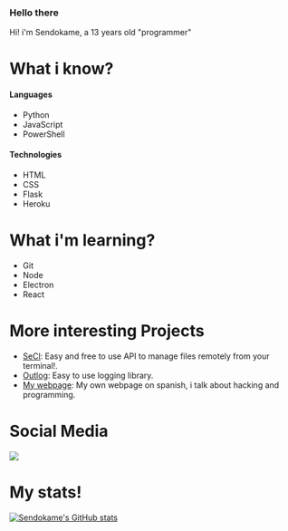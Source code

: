 ### Hello there

Hi! i'm Sendokame, a 13 years old "programmer"<br>

# What i know?
#### Languages
- Python
- JavaScript
- PowerShell

#### Technologies
- HTML
- CSS
- Flask
- Heroku

# What i'm learning?
- Git
- Node
- Electron
- React

# More interesting Projects
- <a href="https://github.com/zsendokame/SeCl">SeCl</a>: Easy and free to use API to manage files remotely from your terminal!.
- <a href="https://github.com/zsendokame/Outlog">Outlog</a>: Easy to use logging library.
- <a href="https://sendokame.netlify.app">My webpage</a>: My own webpage on spanish, i talk about hacking and programming.

# Social Media
<a href="https://discord.gg/aBsCR6pyZj"><img src="https://img.shields.io/badge/Discord-World%20Hacking-blue"/></a>

# My stats!
[![Sendokame's GitHub stats](https://github-readme-stats.vercel.app/api?username=zsendokame)](https://github.com/zsendokame/zsendokame)
